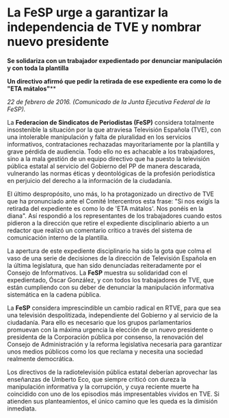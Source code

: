 # La FeSP urge a garantizar la independencia de TVE y nombrar nuevo presidente

**Se solidariza con un trabajador expedientado por denunciar manipulación y con toda la plantilla**

**Un directivo afirmó que pedir la retirada de ese expediente era como lo de "ETA mátalos"****

*22 de febrero de 2016. (Comunicado de la Junta Ejecutiva Federal de la FeSP).*

La **Federacion de Sindicatos de Periodistas (FeSP)** considera totalmente insostenible la situación por la que atraviesa Televisión Española (TVE), con una intolerable manipulación y falta de pluralidad en los servicios informativos, contrataciones rechazadas mayoritariamente por la plantilla y grave pérdida de audiencia. Todo ello no es achacable a los trabajadores, sino a la mala gestión de un equipo directivo que ha puesto la televisión pública estatal al servicio del Gobierno del PP de manera descarada, vulnerando las normas éticas y deontológicas de la profesión periodística en perjuicio del derecho a la información de la ciudadanía.

El último despropósito, uno más, lo ha protagonizado un directivo de TVE que ha pronunciado ante el Comité Intercentros esta frase: "Si nos exigís la retirada del expediente es como lo de 'ETA mátalos'. Nos ponéis en la diana". Así respondió a los representantes de los trabajadores cuando estos pidieron a la dirección que retire el expediente disciplinario abierto a un redactor que realizó un comentario crítico a través del sistema de comunicación interno de la plantilla.

La apertura de este expediente disciplinario ha sido la gota que colma el vaso de una serie de decisiones de la dirección de Televisión Española en la última legislatura, que han sido denunciadas reiteradamente por el Consejo de Informativos. La **FeSP** muestra su solidaridad con el expedientado, Óscar González, y con todos los trabajadores de TVE, que están cumpliendo con su deber de denunciar la manipulación informativa sistemática en la cadena pública.

La **FeSP** considera imprescindible un cambio radical en RTVE, para que sea una televisión despolitizada, independiente del Gobierno y al servicio de la ciudadanía. Para ello es necesario que los grupos parlamentarios promuevan con la máxima urgencia la elección de un nuevo presidente o presidenta de la Corporación pública por consenso, la renovación del Consejo de Administración y la reforma legislativa necesaria para garantizar unos medios públicos como los que reclama y necesita una sociedad realmente democrática.

Los directivos de la radiotelevisión pública estatal deberían aprovechar las enseñanzas de Umberto Eco, que siempre criticó con dureza la manipulación informativa y la corrupción, y cuya reciente muerte ha coincidido con uno de los episodios más impresentables vividos en TVE. Si atienden sus planteamientos, el único camino que les queda es la dimisión inmediata.
